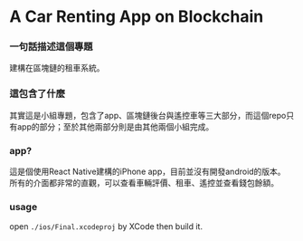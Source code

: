 # A Car Renting App on Blockchain

### 一句話描述這個專題
建構在區塊鏈的租車系統。

### 這包含了什麼
其實這是小組專題，包含了app、區塊鏈後台與遙控車等三大部分，而這個repo只有app的部分；至於其他兩部分則是由其他兩個小組完成。

### app?
這是個使用React Native建構的iPhone app，目前並沒有開發android的版本。  
所有的介面都非常的直觀，可以查看車輛評價、租車、遙控並查看錢包餘額。

### usage
open `./ios/Final.xcodeproj` by XCode then build it.